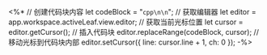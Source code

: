 <%* 
// 创建代码块内容
let codeBlock = "```cpp\n\n```";
// 获取编辑器
let editor = app.workspace.activeLeaf.view.editor;
// 获取当前光标位置
let cursor = editor.getCursor();
// 插入代码块
editor.replaceRange(codeBlock, cursor);
// 移动光标到代码块内部
editor.setCursor({
    line: cursor.line + 1,
    ch: 0
});
-%>
